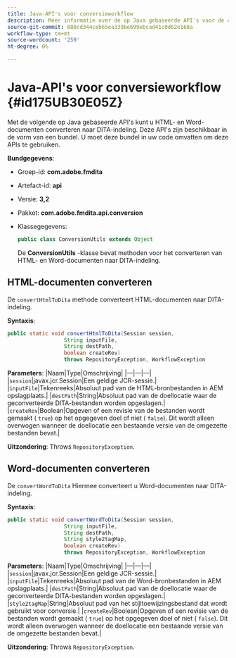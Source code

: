 ```yaml
---
title: Java-API's voor conversieworkflow
description: Meer informatie over de op Java gebaseerde API's voor de conversieworkflow
source-git-commit: 880cd344ceb65ea339be699ebcad41c0d62e168a
workflow-type: tm+mt
source-wordcount: '259'
ht-degree: 0%

---
```


# Java-API&#39;s voor conversieworkflow {#id175UB30E05Z}

Met de volgende op Java gebaseerde API&#39;s kunt u HTML- en Word-documenten converteren naar DITA-indeling. Deze API&#39;s zijn beschikbaar in de vorm van een bundel. U moet deze bundel in uw code omvatten om deze APIs te gebruiken.

**Bundgegevens**:

- Groep-id: **com.adobe.fmdita**

- Artefact-id: **api**

- Versie: **3,2**

- Pakket: **com.adobe.fmdita.api.conversion**

- Klassegegevens:

  ```JAVA
  public class ConversionUtils extends Object
  ```

  De **ConversionUtils** -klasse bevat methoden voor het converteren van HTML- en Word-documenten naar DITA-indeling.


## HTML-documenten converteren

De `convertHtmlToDita` methode converteert HTML-documenten naar DITA-indeling.

**Syntaxis**:

```JAVA
public static void convertHtmlToDita(Session session, 
                  String inputFile, 
                  String destPath, 
                  boolean createRev) 
                  throws RepositoryException, WorkflowException
```

**Parameters**: |Naam|Type|Omschrijving| |—|—|—| |`session`|javax.jcr.Session|Een geldige JCR-sessie.| |`inputFile`|Tekenreeks|Absoluut pad van de HTML-bronbestanden in AEM opslagplaats.| |`destPath`|String|Absoluut pad van de doellocatie waar de geconverteerde DITA-bestanden worden opgeslagen.| |`createRev`|Boolean|Opgeven of een revisie van de bestanden wordt gemaakt \( `true`\) op het opgegeven doel of niet \( `false`\). Dit wordt alleen overwogen wanneer de doellocatie een bestaande versie van de omgezette bestanden bevat.|

**Uitzondering**: Throws `RepositoryException`.

## Word-documenten converteren

De ``convertWordToDita`` Hiermee converteert u Word-documenten naar DITA-indeling.

**Syntaxis**:

```JAVA
public static void convertWordToDita(Session session, 
                  String inputFile,
                  String destPath, 
                  String style2tagMap, 
                  boolean createRev) 
                  throws RepositoryException, WorkflowException
```

**Parameters**: |Naam|Type|Omschrijving| |—|—|—| |`session`|javax.jcr.Session|Een geldige JCR-sessie.| |`inputFile`|Tekenreeks|Absoluut pad van de Word-bronbestanden in AEM opslagplaats.| |`destPath`|String|Absoluut pad van de doellocatie waar de geconverteerde DITA-bestanden worden opgeslagen.| |`style2tagMap`|String|Absoluut pad van het stijltoewijzingsbestand dat wordt gebruikt voor conversie.| |`createRev`|Boolean|Opgeven of een revisie van de bestanden wordt gemaakt \( `true`\) op het opgegeven doel of niet \( `false`\). Dit wordt alleen overwogen wanneer de doellocatie een bestaande versie van de omgezette bestanden bevat.|

**Uitzondering**: Throws `RepositoryException`.
